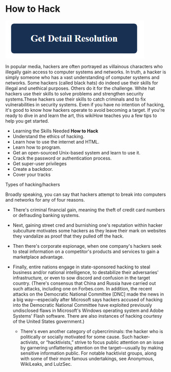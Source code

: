 # How to Hack

[![How to Hack](get-detail.png)](https://github.com/webwiree/how.to.hack)

In popular media, hackers are often portrayed as villainous characters who illegally gain access to computer systems and networks. In truth, a hacker is simply someone who has a vast understanding of computer systems and networks. Some hackers (called black hats) do indeed use their skills for illegal and unethical purposes. Others do it for the challenge. White hat hackers use their skills to solve problems and strengthen security systems.These hackers use their skills to catch criminals and to fix vulnerabilities in security systems. Even if you have no intention of hacking, it's good to know how hackers operate to avoid becoming a target. If you're ready to dive in and learn the art, this wikiHow teaches you a few tips to help you get started.

* Learning the Skills Needed **How to Hack**
* Understand the ethics of hacking.
* Learn how to use the internet and HTML.
* Learn how to program.
* Get an open-sourced Unix-based system and learn to use it.
* Crack the password or authentication process. 
* Get super-user privileges
* Create a backdoor.
* Cover your tracks

Types of hacking/hackers

Broadly speaking, you can say that hackers attempt to break into computers and networks for any of four reasons.

* There's criminal financial gain, meaning the theft of credit card numbers or defrauding banking systems.
* Next, gaining street cred and burnishing one's reputation within hacker subculture motivates some hackers as they leave their mark on websites they vandalize as proof that they pulled off the hack.
* Then there's corporate espionage, when one company's hackers seek to steal information on a competitor's products and services to gain a marketplace advantage.
* Finally, entire nations engage in state-sponsored hacking to steal business and/or national intelligence, to destabilize their adversaries' infrastructure, or even to sow discord and confusion in the target country. (There's consensus that China and Russia have carried out such attacks, including one on Forbes.com. In addition, the recent attacks on the Democratic National Committee [DNC] made the news in a big way—especially after Microsoft says hackers accused of hacking into the Democratic National Committee have exploited previously undisclosed flaws in Microsoft's Windows operating system and Adobe Systems' Flash software. There are also instances of hacking courtesy of the United States government.)

  * There's even another category of cybercriminals: the hacker who is politically or socially motivated for some cause. Such hacker-activists, or “hacktivists,” strive to focus public attention on an issue by garnering unflattering attention on the target—usually by making sensitive information public. For notable hacktivist groups, along with some of their more famous undertakings, see Anonymous, WikiLeaks, and LulzSec.
